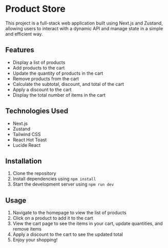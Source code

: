 # Product Store

This project is a full-stack web application built using Next.js and Zustand, allowing users to interact with a dynamic API and manage state in a simple and efficient way.

## Features

- Display a list of products
- Add products to the cart
- Update the quantity of products in the cart
- Remove products from the cart
- Calculate the subtotal, discount, and total of the cart
- Apply a discount to the cart
- Display the total number of items in the cart

## Technologies Used

- Next.js
- Zustand
- Tailwind CSS
- React Hot Toast
- Lucide React

## Installation

1. Clone the repository
2. Install dependencies using `npm install`
3. Start the development server using `npm run dev`

## Usage

1. Navigate to the homepage to view the list of products
2. Click on a product to add it to the cart
3. View the cart page to see the items in your cart, update quantities, and remove items
4. Apply a discount to the cart to see the updated total
5. Enjoy your shopping!

